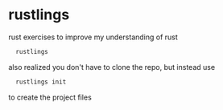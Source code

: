 # rustlings
rust exercises to improve my understanding of rust
```bash
  rustlings
```
also realized you don't have to clone the repo, but instead use
```bash
  rustlings init
```
to create the project files
